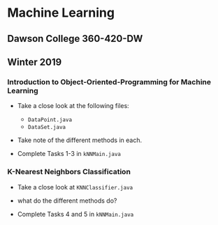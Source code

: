 # Machine Learning
## Dawson College 360-420-DW
## Winter 2019

### Introduction to Object-Oriented-Programming for Machine Learning

- Take a close look at the following files:
  - `DataPoint.java`
  - `DataSet.java`

- Take note of the different methods in each.

- Complete Tasks 1-3 in `kNNMain.java`

### K-Nearest Neighbors Classification
 - Take a close look at `KNNClassifier.java`
  - what do the different methods do?

 - Complete Tasks 4 and 5 in `kNNMain.java`
